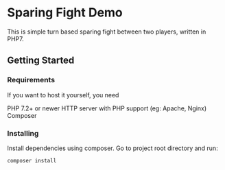 # Sparing Fight Demo

This is simple turn based sparing fight between two players, written in PHP7.

## Getting Started

### Requirements

If you want to host it yourself, you need

PHP 7.2+ or newer
HTTP server with PHP support (eg: Apache, Nginx)
Composer

### Installing

Install dependencies using composer. Go to project root directory and run:

```
composer install
```
